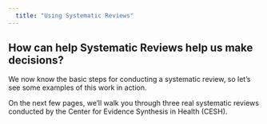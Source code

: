 ```yaml
---
  title: "Using Systematic Reviews"
---
```



## How can help Systematic Reviews help us make decisions?


We now know the basic steps for conducting a systematic review, so let’s see some examples of this work in action. 

On the next few pages, we’ll walk you through three real systematic reviews conducted by the Center for Evidence Synthesis in Health (CESH). 

